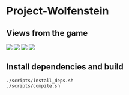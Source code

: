 # Project-Wolfenstein

## Views from the game

![](images/screenshot1.png)
![](images/screenshot2.png)
![](images/screenshot3.png)
![](images/minimap.png)

## Install dependencies and build
```batch 
./scripts/install_deps.sh
./scripts/compile.sh
```